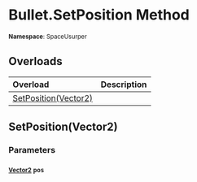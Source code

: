 # Bullet.SetPosition Method

<small>**Namespace**: SpaceUsurper</small>

## Overloads

<div markdown="1" class="member-table">

| Overload | Description |
| :------- | ----------- |
| [SetPosition(Vector2)](#Vector2_) |  | 

</div>

## SetPosition(Vector2)
### Parameters
#### <small>[Vector2](https://docs.unity3d.com/ScriptReference/Vector2.html)</small> `pos`

